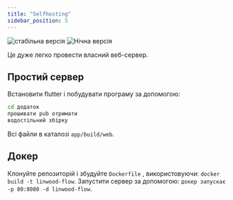 ```yaml
---
title: "Selfhosting"
sidebar_position: 5
---
```


![стабільна версія](https://img.shields.io/badge/dynamic/yaml?color=c4840d&label=Stable&query=%24.version&url=https%3A%2F%2Fraw.githubusercontent.com%2FLinwoodCloud%2FFlow%2Fstable%2Fapp%2Fpubspec.yaml&style=for-the-badge) ![Нічна версія](https://img.shields.io/badge/dynamic/yaml?color=f7d28c&label=Nightly&query=%24.version&url=https%3A%2F%2Fraw.githubusercontent.com%2FLinwoodCloud%2FFlow%2Fnightly%2Fapp%2Fpubspec.yaml&style=for-the-badge)

Це дуже легко провести власний веб-сервер.

## Простий сервер

Встановити flutter і побудувати програму за допомогою:

```bash
cd додаток
прошивати pub отримати
водостільний збірку
```

Всі файли в каталозі `app/build/web`.

## Докер

Клонуйте репозиторій і збудуйте `Dockerfile` , використовуючи: `docker build -t linwood-flow`. Запустити сервер за допомогою: `докер запускає -p 80:8080 -d linwood-flow`.
